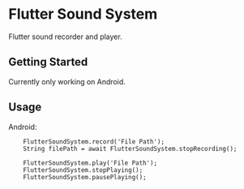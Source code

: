 # Flutter Sound System

Flutter sound recorder and player.

## Getting Started

Currently only working on Android.

## Usage

Android:
```
    FlutterSoundSystem.record('File Path');
    String filePath = await FlutterSoundSystem.stopRecording();

    FlutterSoundSystem.play('File Path');
    FlutterSoundSystem.stopPlaying();
    FlutterSoundSystem.pausePlaying();
```